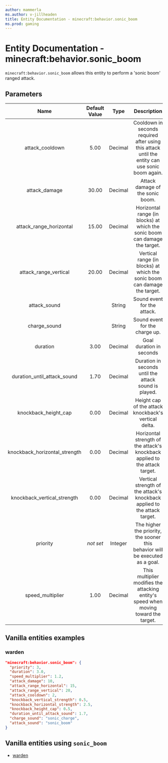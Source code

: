 ```yaml
---
author: mammerla
ms.author: v-jillheaden
title: Entity Documentation - minecraft:behavior.sonic_boom
ms.prod: gaming
---
```


# Entity Documentation - minecraft:behavior.sonic_boom

`minecraft:behavior.sonic_boom` allows this entity to perform a 'sonic boom' ranged attack.

## Parameters

| Name| Default Value| Type| Description |
|:-----------:|:-----------:|:-----------:|:-----------:|
| attack_cooldown| 5.00| Decimal| Cooldown in seconds required after using this attack until the entity can use sonic boom again. |
| attack_damage| 30.00| Decimal| Attack damage of the sonic boom. |
| attack_range_horizontal| 15.00| Decimal| Horizontal range (in blocks) at which the sonic boom can damage the target. |
| attack_range_vertical| 20.00| Decimal| Vertical range (in blocks) at which the sonic boom can damage the target. |
| attack_sound| | String| Sound event for the attack. |
| charge_sound| | String| Sound event for the charge up. |
| duration| 3.00| Decimal| Goal duration in seconds |
| duration_until_attack_sound| 1.70| Decimal| Duration in seconds until the attack sound is played. |
| knockback_height_cap| 0.00| Decimal| Height cap of the attack knockback's vertical delta. |
| knockback_horizontal_strength| 0.00| Decimal| Horizontal strength of the attack's knockback applied to the attack target. |
| knockback_vertical_strength| 0.00| Decimal| Vertical strength of the attack's knockback applied to the attack target. |
|priority|*not set*|Integer|The higher the priority, the sooner this behavior will be executed as a goal.|
| speed_multiplier| 1.00| Decimal| This multiplier modifies the attacking entity's speed when moving toward the target. |

## Vanilla entities examples

### warden

```json
"minecraft:behavior.sonic_boom": {
  "priority": 3,
  "duration": 3.0,
  "speed_multiplier": 1.2,
  "attack_damage": 10,
  "attack_range_horizontal": 15,
  "attack_range_vertical": 20,
  "attack_cooldown": 2,
  "knockback_vertical_strength": 0.5,
  "knockback_horizontal_strength": 2.5,
  "knockback_height_cap": 0.5,
  "duration_until_attack_sound": 1.7,
  "charge_sound": "sonic_charge",
  "attack_sound": "sonic_boom"
}
```

## Vanilla entities using `sonic_boom`

- [warden](../../../../Source/VanillaBehaviorPack_Snippets/entities/warden.md)
